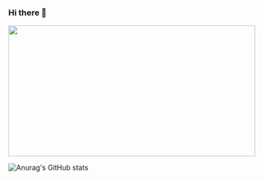 ### Hi there 👋
<img style="-webkit-user-select: none;margin: auto;cursor: zoom-in;" src="https://www.pentalog.com/wp-content/uploads/2020/03/DevOps-engineer-job-roles-and-responsibilities.png" width="497" height="264">




![Anurag's GitHub stats](https://github-readme-stats.vercel.app/api?username=fatihtepe&show_icons=true&theme=onedark)<br>



 

